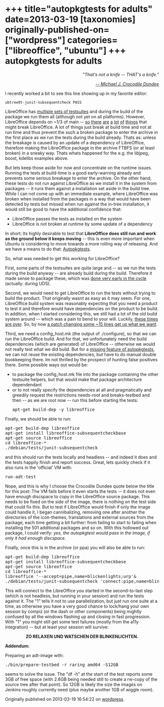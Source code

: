 +++
title="autopkgtests for adults"
date=2013-03-19
[taxonomies]
originally-published-on=["wordpress"]
categories=["libreoffice", "ubuntu"]
+++
autopkgtests for adults
=======================

<p style="text-align:right;"><em>"That's not a knife -- THAT's a knife."</em></p>
<p style="text-align:right;"><a href="http://www.youtube.com/watch?v=sLS3RGesIFQ"><em>-- Michael J. Crocodile Dundee</em></a></p>
I recently worked a bit to see this line showing up in my favorite editor:

<code>ubtree0t-junit-subsequentcheck PASS</code>

LibreOffice has <a href="http://nabble.documentfoundation.org/subsequenttests-now-run-headless-td2750447.html">multiple sets of testsuites</a> and during the build of the package we run them all (although not yet on all platforms). However, LibreOffice depends on ~1/3 of main -- <a href="https://bugs.launchpad.net/ubuntu/+bug/958781">so</a> <a href="https://bugs.launchpad.net/ubuntu/+bug/745836">there</a> <a href="https://bugs.launchpad.net/ubuntu/+bug/1017125">are</a> <a href="http://launchpadlibrarian.net/67204040/libreoffice_1%3A3.3.2-1ubuntu1_1%3A3.3.2-1ubuntu2.diff.gz">a</a> <a href="https://bugs.launchpad.net/qemu/+bug/1129571">lot</a> <a href="https://bugs.launchpad.net/ubuntu/+bug/1146903">of</a> <a href="https://bugs.launchpad.net/ubuntu/+bug/248619">things</a> that might break LibreOffice. A lot of things just break at build time and not at run time and thus prevent the such a broken package to enter the archive in the first place as we run the tests during the build already. Thats as: unless the breakage is caused by an update of a dependency of LibreOffice, therefore making the LibreOffice package in the archive FTBFS (or at least broken) in a sneaky way. Thats whats happened for the e.g. the libjpeg, boost, kdelibs examples above.

But lets keep those aside for now and concentrate on the runtime issues. Running the tests at build-time is a good early-warning already and prevents some serious breakage to enter the archive. On the other hand, these tests do not run against LibreOffice as we install it in the system from packages -- it runs them against a installation set aside in the build tree. While I can not come up with an immediate example, where LibreOffice was broken when installed from the packages in a way that would have been detected by tests but missed when run against the in-tree installation, it would still be good to have the additional confidence that:
<ul>
	<li>LibreOffice passes the tests as installed on the system</li>
	<li>LibreOffice is not broken at runtime by some update of a dependency</li>
</ul>
In short: Its highly desirable to test that <strong>LibreOffice does still run and work as the ground below it keeps moving</strong> -- this is even more important when Ubuntu is considering to move towards a more rolling way of releasing. And we have a means to do that: <a href="http://anonscm.debian.org/gitweb/?p=autopkgtest/autopkgtest.git;a=blob_plain;f=doc/README.package-tests;hb=HEAD">Autopkgtests</a>.

So, what was needed to get this working for LibreOffice?

First, some parts of the testsuites are quite large and -- as we run the tests during the build anyway -- are already build during the build. Therefore it made sense to package these, which was <a href="http://anonscm.debian.org/gitweb/?p=pkg-openoffice/libreoffice.git;a=commit;h=edba0909a013f8bb33b696607fb2b73f0c9bfd26">done very early in the cycle</a> (actually: during UDS).

Second, we would need to get LibreOffice to run the tests without trying to build the product. That originally wasnt as easy as it may seem. For one, LibreOffice build system was reasonably expecting that you need a product to test it and therefore would have dependencies on the product to be build. In addition, when I started considering this, we still had a lot of the old build system around -- which was a pain to bend to your will. Luckily, <a href="http://skyfromme.wordpress.com/2013/02/28/one/">these times are over</a>. So, by now <a href="http://anonscm.debian.org/gitweb/?p=pkg-openoffice/libreoffice.git;a=blob;f=tests/patches/java-subsequentcheck-standalone.diff;h=383e379a8abc9647091814a6e09c420602ed9e4b;hb=2a632ddabf45572e7e84ca7843db7dda5f8de6a0#l119">a patch changing some ~15 lines get us what we want</a>.

Third, we need a config_host.mk (the output of ./configure), so that we can run the LibreOffice build. And for that, we unfortunately need the build dependencies (which are generated) of LibreOffice -- otherwise we would not really test what we did build. But for a <a href="http://bugs.debian.org/cgi-bin/bugreport.cgi?bug=693540">missing feature of autopkgtests,</a> we can not reuse the existing dependencies, but have to do manual double bookkeeping there. Im not thrilled by the prospect of hunting false positives there. Some possible ways out would be:
<ul>
	<li>to package the config_host.mk file into the package containing the other testsuite helpers, but that would make that package architecture dependendant</li>
	<li>or to not really specify the dependencies at all and pragmatically and greedily request the restrictions needs-root and breaks-testbed and then -- as we are root now -- run this before starting the tests:
<pre>apt-get build-dep -y libreoffice</pre>
</li>
</ul>
Finally, we should be able to run:
<pre>apt-get build-dep libreoffice
apt-get install libreoffice-subsequentcheckbase
apt-get source libreoffice
cd libreoffice-*
./debian/tests/junit-subsequentcheck</pre>
and this should run the tests locally and headless -- and indeed it does and the tests happily finish and report success. Great, lets quickly check if it also runs in the 'official' VM with:
<pre>run-adt-test</pre>
Nope, and this is why I choose the Crocodile Dundee quote below the title for this post: The VM fails before it even starts the tests -- it does not even have enough discspace to copy in the LibreOffice source package. This needs to be fixed on the side of the image, there is nothing on the test side that could fix this. But to test if LibreOffice would finish if only the image could handle it, I began cannibalizing, removing one after another the directories of the icon-themes, translations and external sources from the package, each time getting a bit further: from failing to start to failing when installing the 501 additional packages and so on. With this hollowed out package, I could verify: <em>yes, the autopkgtest would pass in the image, if only it had enough discspace</em>.

Finally, once this is in the archive (or ppa) you will also be able to run:
<pre>apt-get build-dep libreoffice
apt-get install libreoffice-subsequentcheckbase
apt-get source libreoffice
cd libreoffice-*
libreoffice '--accept=pipe,name=blickenlights;urp'&amp;
./debian/tests/junit-subsequentcheck 'connect:pipe,name=blinkenlights' 1</pre>
This will connect to the LibreOffice you started in the second-to-last step (which is not headless, but running in your session) and run the tests against it. The "1" tells it not to use parallelization, but just run one suite at a time, as otherwise you have a very good chance to lock/hang your own session by compiz (or the dash or other components) being mightly confused by all the windows flashing up and closing in fast progression. With "1" you might still get some test failures (mostly from the a11y integration) -- but at least your session will survive:
<p style="text-align:center;"><strong>ZO RELAXEN UND WATSCHEN DER BLINKENLICHTEN.</strong></p>
<p style="text-align:left;"><strong>Addendum:</strong></p>
<p style="text-align:left;">Preparing an adt-image with:</p>

<pre style="text-align:left;">./bin/prepare-testbed -r raring amd64 -S12GB</pre>
seems to solve the issue. The "df -h" at the start of the test reports some 3GB of free space (with 2.6GB being needed still to create a rw-copy of the source tree after that point). So 12GB is likely the size the images on Jenkins roughly currently need (plus maybe another 1GB of wiggle room).

Originally published on 2013-03-19 16:54:22 on [wordpress](https://skyfromme.wordpress.com/2013/03/19/autopkgtests-for-adults/).
